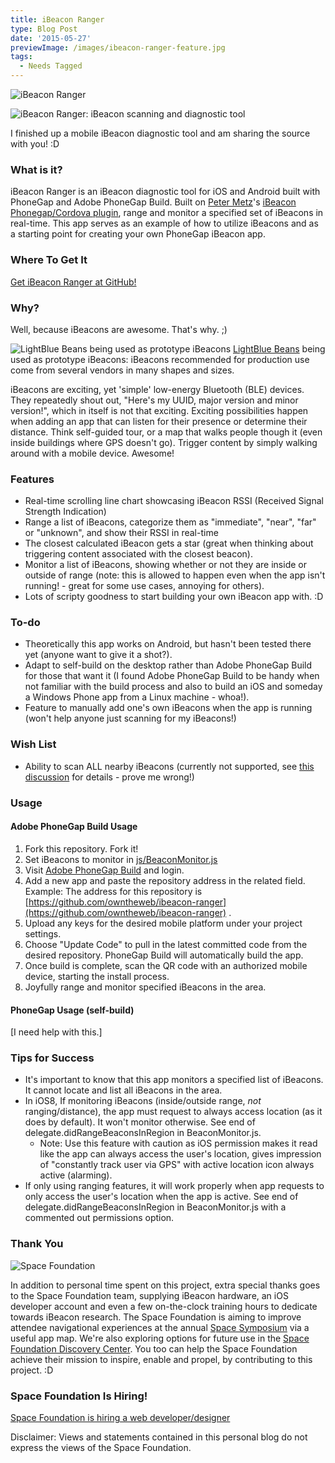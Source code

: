 ```yaml
---
title: iBeacon Ranger
type: Blog Post
date: '2015-05-27'
previewImage: /images/ibeacon-ranger-feature.jpg
tags:
  - Needs Tagged
---
```

![iBeacon Ranger](/images/lightblue-bean-ibeacons.jpg)

![iBeacon Ranger: iBeacon scanning and diagnostic tool](/images/ibeacon-ranger.jpg)

I finished up a mobile iBeacon diagnostic tool and am sharing the source with you! :D

### What is it?

iBeacon Ranger is an iBeacon diagnostic tool for iOS and Android built with PhoneGap and Adobe PhoneGap Build. Built on [Peter Metz](https://github.com/petermetz)'s [iBeacon Phonegap/Cordova plugin](https://github.com/petermetz/cordova-plugin-ibeacon), range and monitor a specified set of iBeacons in real-time. This app serves as an example of how to utilize iBeacons and as a starting point for creating your own PhoneGap iBeacon app.

### Where To Get It

[Get iBeacon Ranger at GitHub!](https://github.com/owntheweb/ibeacon-ranger)

### Why?

Well, because iBeacons are awesome. That's why. ;)

![LightBlue Beans being used as prototype iBeacons](/images/lightblue-bean-ibeacons.jpg) [LightBlue Beans](https://punchthrough.com/bean/) being used as prototype iBeacons: iBeacons recommended for production use come from several vendors in many shapes and sizes.

iBeacons are exciting, yet 'simple' low-energy Bluetooth (BLE) devices. They repeatedly shout out, "Here's my UUID, major version and minor version!", which in itself is not that exciting. Exciting possibilities happen when adding an app that can listen for their presence or determine their distance. Think self-guided tour, or a map that walks people though it (even inside buildings where GPS doesn't go). Trigger content by simply walking around with a mobile device. Awesome!

### Features

*   Real-time scrolling line chart showcasing iBeacon RSSI (Received Signal Strength Indication)
*   Range a list of iBeacons, categorize them as "immediate", "near", "far" or "unknown", and show their RSSI in real-time
*   The closest calculated iBeacon gets a star (great when thinking about triggering content associated with the closest beacon).
*   Monitor a list of iBeacons, showing whether or not they are inside or outside of range (note: this is allowed to happen even when the app isn't running! - great for some use cases, annoying for others).
*   Lots of scripty goodness to start building your own iBeacon app with. :D

### To-do

*   Theoretically this app works on Android, but hasn't been tested there yet (anyone want to give it a shot?).
*   Adapt to self-build on the desktop rather than Adobe PhoneGap Build for those that want it (I found Adobe PhoneGap Build to be handy when not familiar with the build process and also to build an iOS and someday a Windows Phone app from a Linux machine - whoa!).
*   Feature to manually add one's own iBeacons when the app is running (won't help anyone just scanning for my iBeacons!)

### Wish List

*   Ability to scan ALL nearby iBeacons (currently not supported, see [this discussion](https://github.com/petermetz/cordova-plugin-ibeacon/issues/49) for details - prove me wrong!)

### Usage

#### Adobe PhoneGap Build Usage

1.  Fork this repository. Fork it!
2.  Set iBeacons to monitor in [js/BeaconMonitor.js](https://github.com/owntheweb/ibeacon-ranger/blob/master/js/BeaconMonitor.js)
3.  Visit [Adobe PhoneGap Build](https://build.phonegap.com/) and login.
4.  Add a new app and paste the repository address in the related field. Example: The address for this repository is [https://github.com/owntheweb/ibeacon-ranger](https://github.com/owntheweb/ibeacon-ranger) .
5.  Upload any keys for the desired mobile platform under your project settings.
6.  Choose "Update Code" to pull in the latest committed code from the desired repository. PhoneGap Build will automatically build the app.
7.  Once build is complete, scan the QR code with an authorized mobile device, starting the install process.
8.  Joyfully range and monitor specified iBeacons in the area.

#### PhoneGap Usage (self-build)

\[I need help with this.\]

### Tips for Success

*   It's important to know that this app monitors a specified list of iBeacons. It cannot locate and list all iBeacons in the area.
*   In iOS8, If monitoring iBeacons (inside/outside range, _not_ ranging/distance), the app must request to always access location (as it does by default). It won't monitor otherwise. See end of delegate.didRangeBeaconsInRegion in BeaconMonitor.js.
    *   Note: Use this feature with caution as iOS permission makes it read like the app can always access the user's location, gives impression of "constantly track user via GPS" with active location icon always active (alarming).
*   If only using ranging features, it will work properly when app requests to only access the user's location when the app is active. See end of delegate.didRangeBeaconsInRegion in BeaconMonitor.js with a commented out permissions option.

### Thank You

![Space Foundation](https://camo.githubusercontent.com/71411bcc03e9eff5a8c78d2ead8fff07c760d6c0/687474703a2f2f7777772e7370616365666f756e646174696f6e2e6f72672f6d2f7663617264732f696d616765732f73664c6f676f2e706e67)

In addition to personal time spent on this project, extra special thanks goes to the Space Foundation team, supplying iBeacon hardware, an iOS developer account and even a few on-the-clock training hours to dedicate towards iBeacon research. The Space Foundation is aiming to improve attendee navigational experiences at the annual [Space Symposium](http://www.spacesymposium.org) via a useful app map. We're also exploring options for future use in the [Space Foundation Discovery Center](http://www.spacefoundation.org/museum). You too can help the Space Foundation achieve their mission to inspire, enable and propel, by contributing to this project. :D

### Space Foundation Is Hiring!

[Space Foundation is hiring a web developer/designer](http://www.spacefoundation.org/about/employment-opportunities)

Disclaimer: Views and statements contained in this personal blog do not express the views of the Space Foundation.

